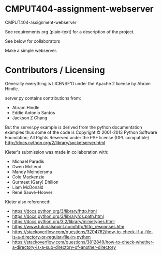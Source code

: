 CMPUT404-assignment-webserver
=============================

CMPUT404-assignment-webserver

See requirements.org (plain-text) for a description of the project.

See below for collaborators

Make a simple webserver.

Contributors / Licensing
========================

Generally everything is LICENSE'D under the Apache 2 license by Abram Hindle.

server.py contains contributions from:

* Abram Hindle
* Eddie Antonio Santos
* Jackson Z Chang

But the server.py example is derived from the python documentation
examples thus some of the code is Copyright © 2001-2013 Python
Software Foundation; All Rights Reserved under the PSF license (GPL
compatible) http://docs.python.org/2/library/socketserver.html

Kieter's submission was made in collaboration with:
* Michael Paradis
* Owen McLeod
* Mandy Meindersma
* Cole Mackenzie
* Gurmeet (Gary) Dhillon
* Liam McDonald
* René Sauvé-Hoover

Kieter also referenced:
* https://docs.python.org/3/library/http.html
* https://docs.python.org/3/library/os.path.html
* https://docs.python.org/3.2/library/mimetypes.html
* https://www.tutorialspoint.com/http/http_responses.htm
* https://stackoverflow.com/questions/3204782/how-to-check-if-a-file-is-a-directory-or-regular-file-in-python
* https://stackoverflow.com/questions/3812849/how-to-check-whether-a-directory-is-a-sub-directory-of-another-directory


